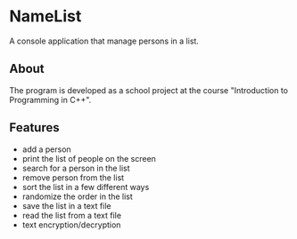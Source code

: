 # NameList
A console application that manage persons in a list.

## About
The program is developed as a school project at the course "Introduction to Programming in C++".

## Features 

- add a person
- print the list of people on the screen
- search for a person in the list
- remove person from the list
- sort the list in a few different ways
- randomize the order in the list 
- save the list in a text file
- read the list from a text file
- text encryption/decryption


